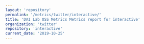 ```yaml
---
layout: 'repository'
permalink: '/metrics/twitter/interactive/'
title: 'DAI Lab OSS Metrics Metrics report for interactive'
organization: 'twitter'
repository: 'interactive'
current_date: '2019-10-25'
---
```

